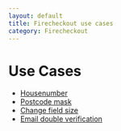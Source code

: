 ```yaml
---
layout: default
title: Firecheckout use cases
category: Firecheckout
---
```


# Use Cases

 -  [Housenumber](/m2/extensions/firecheckout/customization/use-cases/housenumber/)
 -  [Postcode mask](/m2/extensions/firecheckout/customization/use-cases/postcode-mask/)
 -  [Change field size](/m2/extensions/firecheckout/customization/use-cases/field-size/)
 -  [Email double verification](/m2/extensions/firecheckout/customization/use-cases/email-verification-field/)
